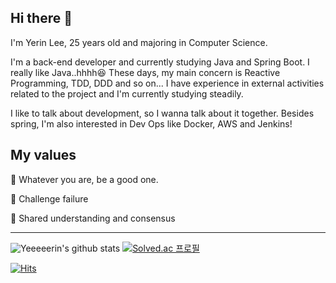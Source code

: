 ## Hi there 👋
I'm Yerin Lee, 25 years old and majoring in Computer Science.

I'm a back-end developer and currently studying Java and Spring Boot. I really like Java..hhhh😆 These days, my main concern is Reactive Programming, TDD, DDD and so on... I have experience in external activities related to the project and I'm currently studying steadily. 

I like to talk about development, so I wanna talk about it together. Besides spring, I'm also interested in Dev Ops like Docker, AWS and Jenkins!

## My values
💎 Whatever you are, be a good one.

🎯 Challenge failure

🙌 Shared understanding and consensus

---

![Yeeeeerin's github stats](https://github-readme-stats.vercel.app/api?username=yeeeeerin&theme=great-gatsby&show_icons=true) [![Solved.ac
프로필](http://mazassumnida.wtf/api/v2/generate_badge?boj=hepari2154)](https://solved.ac/hepari2154)


[![Hits](https://hits.seeyoufarm.com/api/count/incr/badge.svg?url=https%3A%2F%2Fgithub.com%2Fyeeeeerin%2Fhit-counter&count_bg=%23EBDA2F&title_bg=%23555555&icon=&icon_color=%23E7E7E7&title=hits&edge_flat=false)](https://hits.seeyoufarm.com)
